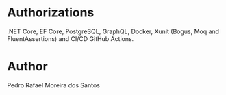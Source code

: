 # Authorizations
.NET Core, EF Core, PostgreSQL, GraphQL, Docker, Xunit (Bogus, Moq and FluentAssertions) and CI/CD GitHub Actions.

# Author
Pedro Rafael Moreira dos Santos
